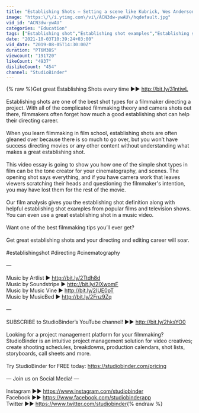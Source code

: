 ```yaml
---
title: "Establishing Shots — Setting a scene like Kubrick, Wes Anderson, and Michael Bay"
image: "https:\/\/i.ytimg.com\/vi\/ACN3dw-ywAU\/hqdefault.jpg"
vid_id: "ACN3dw-ywAU"
categories: "Education"
tags: ["Establishing shot","Establishing shot examples","Establishing shot definition"]
date: "2021-10-03T10:39:24+03:00"
vid_date: "2019-08-05T14:30:00Z"
duration: "PT6M38S"
viewcount: "191720"
likeCount: "4937"
dislikeCount: "454"
channel: "StudioBinder"
---
```

{% raw %}Get great Establishing Shots every time ►► <a rel="nofollow" target="blank" href="http://bit.ly/31ntiwL">http://bit.ly/31ntiwL</a><br /><br />Establishing shots are one of the best shot types for a filmmaker directing a project. With all of the complicated filmmaking theory and camera shots out there, filmmakers often forget how much a good establishing shot can help their directing career.  <br /><br />When you learn filmmaking in film school, establishing shots are often gleaned over because there is so much to go over, but you won’t have success directing movies or any other content without understanding what makes a great establishing shot. <br /><br />This video essay is going to show you how one of the simple shot types in film can be the tone creator for your cinematography, and scenes. The opening shot says everything, and if you have camera work that leaves viewers scratching their heads and questioning the filmmaker's intention, you may have lost them for the rest of the movie.  <br /><br />Our film analysis gives you the establishing shot definition along with helpful establishing shot examples from popular films and television shows. You can even use a great establishing shot in a music video. <br /><br />Want one of the best filmmaking tips you’ll ever get?<br /><br />Get great establishing shots and your directing and editing career will soar. <br /><br />#establishingshot #directing #cinematography<br /><br />—<br /><br />Music by Artlist ► <a rel="nofollow" target="blank" href="http://bit.ly/2Ttdh8d">http://bit.ly/2Ttdh8d</a><br />Music by Soundstripe ► <a rel="nofollow" target="blank" href="http://bit.ly/2IXwomF">http://bit.ly/2IXwomF</a><br />Music by Music Vine ► <a rel="nofollow" target="blank" href="http://bit.ly/2IUE0pT">http://bit.ly/2IUE0pT</a><br />Music by MusicBed ► <a rel="nofollow" target="blank" href="http://bit.ly/2Fnz9Zq">http://bit.ly/2Fnz9Zq</a><br /><br />—<br /><br />SUBSCRIBE to StudioBinder’s YouTube channel! ►► <a rel="nofollow" target="blank" href="http://bit.ly/2hksYO0">http://bit.ly/2hksYO0</a><br /><br />Looking for a project management platform for your filmmaking? StudioBinder is an intuitive project management solution for video creatives; create shooting schedules, breakdowns, production calendars, shot lists, storyboards, call sheets and more.<br /><br />Try StudioBinder for FREE today: <a rel="nofollow" target="blank" href="https://studiobinder.com/pricing">https://studiobinder.com/pricing</a><br /><br />—  Join us on Social Media! — <br /><br />Instagram ►► <a rel="nofollow" target="blank" href="https://www.instagram.com/studiobinder">https://www.instagram.com/studiobinder</a><br />Facebook ►► <a rel="nofollow" target="blank" href="https://www.facebook.com/studiobinderapp">https://www.facebook.com/studiobinderapp</a><br />Twitter ►► <a rel="nofollow" target="blank" href="https://www.twitter.com/studiobinder">https://www.twitter.com/studiobinder</a>{% endraw %}
